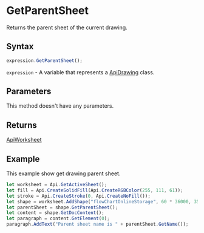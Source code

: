 # GetParentSheet

Returns the parent sheet of the current drawing.

## Syntax

```javascript
expression.GetParentSheet();
```

`expression` - A variable that represents a [ApiDrawing](../ApiDrawing.md) class.

## Parameters

This method doesn't have any parameters.

## Returns

[ApiWorksheet](../../ApiWorksheet/ApiWorksheet.md)

## Example

This example show get drawing parent sheet.

```javascript editor-
let worksheet = Api.GetActiveSheet();
let fill = Api.CreateSolidFill(Api.CreateRGBColor(255, 111, 61));
let stroke = Api.CreateStroke(0, Api.CreateNoFill());
let shape = worksheet.AddShape("flowChartOnlineStorage", 60 * 36000, 35 * 36000, fill, stroke, 0, 2 * 36000, 0, 3 * 36000);
let parentSheet = shape.GetParentSheet();
let content = shape.GetDocContent();
let paragraph = content.GetElement(0);
paragraph.AddText("Parent sheet name is " + parentSheet.GetName());
```
